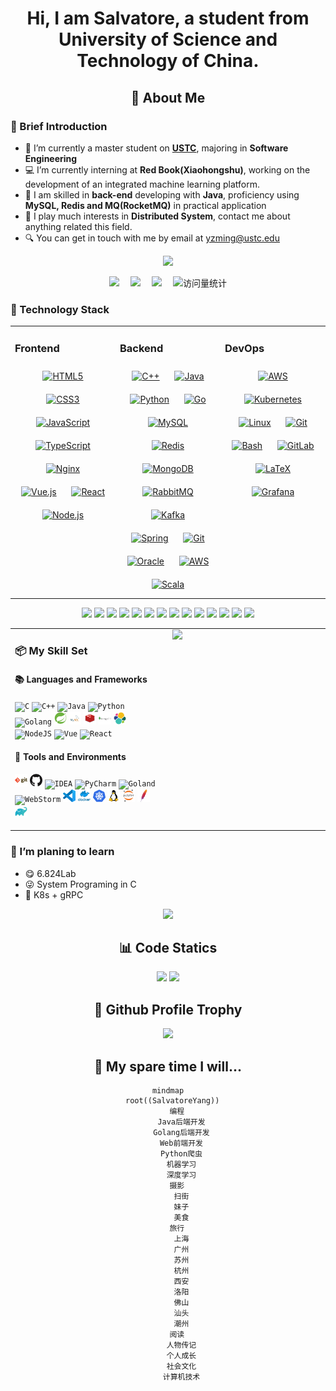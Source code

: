 <div align="center">

# Hi, I am Salvatore, a student from University of Science and Technology of China.

## 🤺 About Me

<div align="left">
  
### 🤡 Brief Introduction

- 🏫 I’m currently a master student on **<a href="https://www.pku.edu.cn/">USTC</a>**, majoring in **Software Engineering**
- 💻 I’m currently interning at **Red Book(Xiaohongshu)**, working on the development of an integrated machine learning platform.
- 🌱 I am skilled in **back-end** developing with **Java**, proficiency using **MySQL, Redis and MQ(RocketMQ)** in practical application
- 🧠 I play much interests in **Distributed System**, contact me about anything related this field.
- 🔍 You can get in touch with me by email at [yzming@ustc.edu](mailto:yzming@ustc.edu)

</div>

  <!-- knock code pictures 敲代码的图片 -->
  <img src="https://cdn.jsdelivr.net/gh/sun0225SUN/sun0225SUN/assets/images/coding.gif" /><br>
  <!-- profile logo 个人资料徽标 -->
  <div align="center">
    <a href="SalvatoreYang.github.io/docs//"><img src="https://img.shields.io/badge/Website-博客-blue" /></a>&emsp;
    <a href="https://space.bilibili.com/25989625"><img src="https://img.shields.io/badge/Bilibili-B站-ff69b4" /></a>&emsp;
    <a href="https://www.zhihu.com/people/Salvatore/"><img src="https://img.shields.io/badge/Zhihu-知乎-blue" /></a>&emsp;
    <!-- visitor statistics logo 访问量统计徽标 -->
    <img src="https://komarev.com/ghpvc/?username=SalvatoreYang&label=Views&color=0e75b6&style=flat" alt="访问量统计" />
  </div>

<div align="left">
  
### 💪 Technology Stack

</div>

<table>
  <tr>
    
  <td valign="top" width="33%">
    
  ### Frontend  
  <div align="center">  
    <a href="https://en.wikipedia.org/wiki/HTML5" target="_blank"><img style="margin: 10px" src="https://profilinator.rishav.dev/skills-assets/html5-original-wordmark.svg" alt="HTML5" height="50" /></a>  
    <a href="https://www.w3schools.com/css/" target="_blank"><img style="margin: 10px" src="https://profilinator.rishav.dev/skills-assets/css3-original-wordmark.svg" alt="CSS3" height="50" /></a>  
    <a href="https://www.javascript.com/" target="_blank"><img style="margin: 10px" src="https://profilinator.rishav.dev/skills-assets/javascript-original.svg" alt="JavaScript" height="50" /></a>  
    <a href="https://www.typescriptlang.org/" target="_blank"><img style="margin: 10px" src="https://profilinator.rishav.dev/skills-assets/typescript-original.svg" alt="TypeScript" height="50" /></a>  
    <a href="https://www.nginx.com/" target="_blank"><img style="margin: 10px" src="https://profilinator.rishav.dev/skills-assets/nginx-original.svg" alt="Nginx" height="50" /></a>  
    <a href="https://vuejs.org/" target="_blank"><img style="margin: 10px" src="https://profilinator.rishav.dev/skills-assets/vuejs-original-wordmark.svg" alt="Vue.js" height="50" /></a>  
    <a href="https://reactjs.org/" target="_blank"><img style="margin: 10px" src="https://profilinator.rishav.dev/skills-assets/react-original-wordmark.svg" alt="React" height="50" /></a>  
    <a href="https://nodejs.org/" target="_blank"><img style="margin: 10px" src="https://profilinator.rishav.dev/skills-assets/nodejs-original-wordmark.svg" alt="Node.js" height="50" /></a>  
  </div>
  
  </td>
  
  <td valign="top" width="33%">
    
  ### Backend  
  <div align="center">  
    <a href="https://www.cplusplus.com/" target="_blank"><img style="margin: 10px" src="https://profilinator.rishav.dev/skills-assets/cplusplus-original.svg" alt="C++" height="50" /></a>   
    <a href="https://www.java.com/" target="_blank"><img style="margin: 10px" src="https://profilinator.rishav.dev/skills-assets/java-original-wordmark.svg" alt="Java" height="50" /></a>  
    <a href="https://www.python.org/" target="_blank"><img style="margin: 10px" src="https://profilinator.rishav.dev/skills-assets/python-original.svg" alt="Python" height="50" /></a>  
    <a href="https://go.dev/" target="_blank"><img style="margin: 10px" src="https://profilinator.rishav.dev/skills-assets/go-original.svg" alt="Go" height="50" /></a>  
    <a href="https://www.mysql.com/" target="_blank"><img style="margin: 10px" src="https://profilinator.rishav.dev/skills-assets/mysql-original-wordmark.svg" alt="MySQL" height="50" /></a>  
    <a href="https://redis.io/" target="_blank"><img style="margin: 10px" src="https://profilinator.rishav.dev/skills-assets/redis-original-wordmark.svg" alt="Redis" height="50" /></a>  
    <a href="https://www.mongodb.com/" target="_blank"><img style="margin: 10px" src="https://profilinator.rishav.dev/skills-assets/mongodb-original-wordmark.svg" alt="MongoDB" height="50" /></a> 
    <a href="https://www.rabbitmq.com/" target="_blank"><img style="margin: 10px" src="https://profilinator.rishav.dev/skills-assets/rabbitmq-icon.svg" alt="RabbitMQ" height="50" /></a>  
    <a href="https://kafka.apache.org/" target="_blank"><img style="margin: 10px" src="https://profilinator.rishav.dev/skills-assets/apache_kafka-icon.svg" alt="Kafka" height="50" /></a>  
    <a href="https://docs.spring.io/spring-framework/docs/3.0.x/reference/expressions.html#:~:text=The%20Spring%20Expression%20Language%20(SpEL,and%20basic%20string%20templating%20functionality." target="_blank"><img style="margin: 10px" src="https://profilinator.rishav.dev/skills-assets/springio-icon.svg" alt="Spring" height="50" /></a>  
    <a href="https://github.com/" target="_blank"><img style="margin: 10px" src="https://profilinator.rishav.dev/skills-assets/git-scm-icon.svg" alt="Git" height="50" /></a>  
    <a href="https://www.oracle.com/in/index.html" target="_blank"><img style="margin: 10px" src="https://profilinator.rishav.dev/skills-assets/oracle-original.svg" alt="Oracle" height="50" /></a>  
    <a href="https://aws.amazon.com/" target="_blank"><img style="margin: 10px" src="https://profilinator.rishav.dev/skills-assets/amazonwebservices-original-wordmark.svg" alt="AWS" height="50" /></a>  
    <a href="https://www.scala-lang.org/" target="_blank"><img style="margin: 10px" src="https://profilinator.rishav.dev/skills-assets/scala-original-wordmark.svg" alt="Scala" height="50" /></a>  
  </div>
  
  </td>
  
  <td valign="top" width="33%">
    
  ### DevOps  
  <div align="center">  
    <a href="https://aws.amazon.com/" target="_blank"><img style="margin: 10px" src="https://profilinator.rishav.dev/skills-assets/amazonwebservices-original-wordmark.svg" alt="AWS" height="50" /></a>  
    <a href="https://kubernetes.io/" target="_blank"><img style="margin: 10px" src="https://profilinator.rishav.dev/skills-assets/kubernetes-icon.svg" alt="Kubernetes" height="50" /></a>  
    <a href="https://www.linux.org/" target="_blank"><img style="margin: 10px" src="https://profilinator.rishav.dev/skills-assets/linux-original.svg" alt="Linux" height="50" /></a>  
    <a href="https://github.com/" target="_blank"><img style="margin: 10px" src="https://profilinator.rishav.dev/skills-assets/git-scm-icon.svg" alt="Git" height="50" /></a>  
    <a href="https://www.gnu.org/software/bash/" target="_blank"><img style="margin: 10px" src="https://profilinator.rishav.dev/skills-assets/gnu_bash-icon.svg" alt="Bash" height="50" /></a>  
    <a href="https://about.gitlab.com/" target="_blank"><img style="margin: 10px" src="https://profilinator.rishav.dev/skills-assets/gitlab.svg" alt="GitLab" height="50" /></a>  
    <a href="https://www.latex-project.org/" target="_blank"><img style="margin: 10px" src="https://profilinator.rishav.dev/skills-assets/latex.png" alt="LaTeX" height="50" /></a>  
    <a href="https://grafana.com/" target="_blank"><img style="margin: 10px" src="https://profilinator.rishav.dev/skills-assets/grafana.png" alt="Grafana" height="50" /></a>  
  </div>

  </td>
  </tr>
</table>  

<span > 
  <img src="https://img.shields.io/badge/Spark-E25A1C?style=flat-square&logo=apachespark&logoColor=%23ffffff" />
  <img src="https://img.shields.io/badge/Flink-E6526F?style=flat-square&logo=apacheflink&logoColor=%23ffffff" />
  <img src="https://img.shields.io/badge/MySQL-4479A1?style=flat-square&logo=mysql&logoColor=%23ffffff" />
  <img src="https://img.shields.io/badge/Redis-DC382D?style=flat-square&logo=redis&logoColor=%23ffffff" />
  <img src="https://img.shields.io/badge/RocketMQ-1878c2?style=flat-square&logo=apacherocketmq&logoColor=%23ffffff" />
  <img src="https://img.shields.io/badge/MongoDB-47A248?style=flat-square&logo=mongodb&logoColor=%23ffffff" />
  <img src="https://img.shields.io/badge/Spring-brightgreen?style=flat-square&logo=spring&logoColor=%23e4f7e2" />
  <img src="https://img.shields.io/badge/Python-3776AB?style=flat-square&logo=python&logoColor=%23ffffff" />
  <img src="https://img.shields.io/badge/Go-00ADD8?style=flat-square&logo=go&logoColor=%23ffffff" />
  <img src="https://img.shields.io/badge/Vue.js-4FC08D?style=flat-square&logo=vuedotjs&logoColor=%23ffffff" />
  <img src="https://img.shields.io/badge/React-61DAFB?style=flat-square&logo=react&logoColor=%23ffffff" />
  <img src="https://img.shields.io/badge/Ocaml-EC6813?style=flat-square&logo=ocaml&logoColor=%23ffffff" />
  <img src="https://img.shields.io/badge/Node.js-339933?style=flat-square&logo=nodedotjs&logoColor=%23ffffff" />
  <img src="https://img.shields.io/badge/RlSC--V-283272?style=flat-square&logo=riscv&logoColor=%23ffffff" />
</span>
    
<table>
  <tr>
  <td valign="top" width="33%">

### 📦 My Skill Set 

#### 📚 Languages and Frameworks

<code><img height="20" src="https://img.icons8.com/color/48/000000/c-programming.png" alt="C" title="C"></code>
<code><img height="20" src="https://img.icons8.com/color/35/000000/c-plus-plus-logo.png" alt="C++" title="C++"></code>
<code><img height="20" src="https://img.icons8.com/color/48/000000/java-coffee-cup-logo--v1.png" alt="Java" title="Java"></code>
<code><img height="20" src="https://img.icons8.com/color/48/000000/python.png" alt="Python" title="Python"></code>
<code><img height="20" src="https://img.icons8.com/color/48/000000/golang.png" alt="Golang" title="Golang"></code>
<code><img height="20" src="https://raw.githubusercontent.com/github/explore/80688e429a7d4ef2fca1e82350fe8e3517d3494d/topics/spring-boot/spring-boot.png" alt="Spring-boot" title="Spring-boot"></code>
<code><img height="20" src="https://raw.githubusercontent.com/github/explore/80688e429a7d4ef2fca1e82350fe8e3517d3494d/topics/mysql/mysql.png" alt="MySQL" title="MySQL"></code>
<code><img height="20" src="https://raw.githubusercontent.com/github/explore/80688e429a7d4ef2fca1e82350fe8e3517d3494d/topics/redis/redis.png" alt="Redis" title="Redis"></code>
<code><img height="20" src="https://raw.githubusercontent.com/github/explore/80688e429a7d4ef2fca1e82350fe8e3517d3494d/topics/mongodb/mongodb.png" alt="MongoDB" title="MongoDB"></code>
<code><img height="20" src="https://raw.githubusercontent.com/github/explore/main/topics/elasticsearch/elasticsearch.png" alt="ElasticSearch" title="ElasticSearch"></code>
<code><img height="20" src="https://img.icons8.com/color/48/000000/nodejs.png" alt="NodeJS" title="NodeJS"></code>
<code><img height="20" src="https://img.icons8.com/color/48/000000/vue-js.png" alt="Vue" title="Vue"></code>
<code><img height="20" src="https://img.icons8.com/plasticine/48/000000/react.png" alt="React" title="React"></code>


#### 🧰 Tools and Environments

  <code><img height="20" src="https://raw.githubusercontent.com/github/explore/80688e429a7d4ef2fca1e82350fe8e3517d3494d/topics/git/git.png" alt="Git" title="Git"></code>
  <code><img height="20" src="https://raw.githubusercontent.com/github/explore/78df643247d429f6cc873026c0622819ad797942/topics/github/github.png" alt="Github" title="Github"></code>
  <code><img height="20" src="https://resources.jetbrains.com/storage/products/intellij-idea/img/meta/intellij-idea_logo_300x300.png" alt="IDEA" title="IDEA"></code>
  <code><img height="20" src="https://resources.jetbrains.com/storage/products/pycharm/img/meta/pycharm_logo_300x300.png" alt="PyCharm" title="PyCharm"></code>
  <code><img height="20" src="https://resources.jetbrains.com/storage/products/goland/img/meta/goland_logo_300x300.png" title="Goland" alt="Goland"></code>
  <code><img height="20" src="https://resources.jetbrains.com/storage/products/webstorm/img/meta/webstorm_logo_300x300.png" alt="WebStorm" title="WebStorm"></code>
  <code><img height="20" src="https://raw.githubusercontent.com/github/explore/80688e429a7d4ef2fca1e82350fe8e3517d3494d/topics/visual-studio-code/visual-studio-code.png" alt="VSCode" title="VSCode"></code>
  <code><img height="20" src="https://raw.githubusercontent.com/github/explore/80688e429a7d4ef2fca1e82350fe8e3517d3494d/topics/docker/docker.png" alt="Docker" title="Docker"></code>
  <code><img height="20" src="https://raw.githubusercontent.com/github/explore/80688e429a7d4ef2fca1e82350fe8e3517d3494d/topics/kubernetes/kubernetes.png" alt="Docker" title="Docker"></code>
  <code><img height="20" src="https://raw.githubusercontent.com/github/explore/80688e429a7d4ef2fca1e82350fe8e3517d3494d/topics/linux/linux.png" alt="Linux" title="Linux"></code>
  <code><img height="20" src="https://raw.githubusercontent.com/github/explore/80688e429a7d4ef2fca1e82350fe8e3517d3494d/topics/jupyter-notebook/jupyter-notebook.png" alt="Jupyter" title="Jupyter"></code>
  <code><img height="20" src="https://raw.githubusercontent.com/github/explore/80688e429a7d4ef2fca1e82350fe8e3517d3494d/topics/maven/maven.png" alt="Maven" title="Maven"></code>
  <code><img height="20" src="https://raw.githubusercontent.com/github/explore/59009b1589a883459c0ae19044e3e7e3ec0c4e0a/topics/gradle/gradle.png" alt="Gradle" title="Gradle"></code>

  </td>

  <td valign="top" width="33%">
      <span>
        <img src="https://raw.githubusercontent.com/abhisheknaiidu/abhisheknaiidu/master/code.gif" />
      </span>
  </td>
</tr>
</table>  


<div align="left">
  
### 🍔 I’m planing to learn

- 😋 6.824Lab
- 😜 System Programing in C
- 🥺 K8s + gRPC

</div>

<!-- knock code pictures 敲代码的图片 -->
<img src="https://github.com/SalvatoreYang/docs/blob/gh-pages/assets/img/hacker_a.gif" width="33%" /><br>


## 📊 Code Statics 
<img align="" height="145px" src="https://github-readme-stats.vercel.app/api?username=SalvatoreYang&hide_title=true&hide_border=true&show_icons=true&theme=gruvbox" />
<img align="" height="145px" src="https://github-readme-stats.vercel.app/api/top-langs/?username=SalvatoreYang&hide_title=true&hide_border=true&layout=compact&langs_count=6&theme=gruvbox" />

## 🎉 Github Profile Trophy
<img src="https://github-profile-trophy.vercel.app/?username=SalvatoreYang&theme=gruvbox&row=1&column=7&no-frame=true&no-bg=true" /><br>


## 🙌 My spare time I will...
```mermaid
mindmap
  root((SalvatoreYang))
    编程
      Java后端开发
      Golang后端开发
      Web前端开发
      Python爬虫
      机器学习
      深度学习
    摄影
      扫街
      妹子
      美食
    旅行
      上海
      广州
      苏州
      杭州
      西安
      洛阳
      佛山
      汕头
      潮州
    阅读
      人物传记
      个人成长
      社会文化
      计算机技术
```

</div>



<!--
**EinheitYzm/EinheitYzm** is a ✨ _special_ ✨ repository because its `README.md` (this file) appears on your GitHub profile.

Here are some ideas to get you started:

- 🔭 I’m currently working on ...
- 🌱 I’m currently learning ...
- 👯 I’m looking to collaborate on ...
- 🤔 I’m looking for help with ...
- 💬 Ask me about ...
- 📫 How to reach me: ...
- 😄 Pronouns: ...
- ⚡ Fun fact: ...
-->
